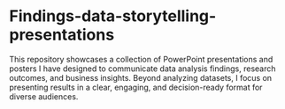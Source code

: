 # Findings-data-storytelling-presentations
This repository showcases a collection of PowerPoint presentations and posters I have designed to communicate data analysis findings, research outcomes, and business insights. Beyond analyzing datasets, I focus on presenting results in a clear, engaging, and decision-ready format for diverse audiences.
